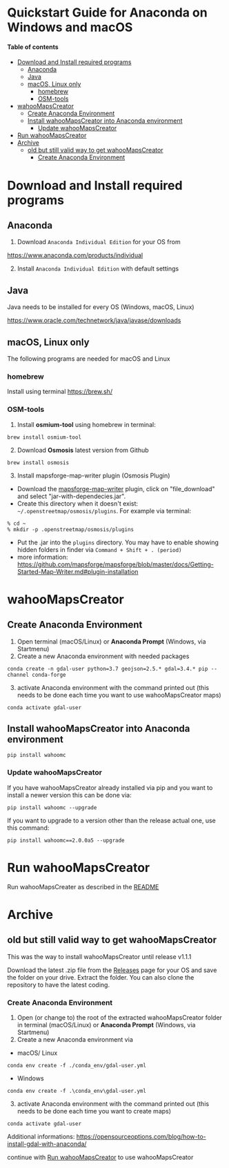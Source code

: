 # Quickstart Guide for Anaconda on Windows and macOS <!-- omit in toc -->

#### Table of contents <!-- omit in toc -->
- [Download and Install required programs](#download-and-install-required-programs)
  - [Anaconda](#anaconda)
  - [Java](#java)
  - [macOS, Linux only](#macos-linux-only)
    - [homebrew](#homebrew)
    - [OSM-tools](#osm-tools)
- [wahooMapsCreator](#wahoomapscreator)
  - [Create Anaconda Environment](#create-anaconda-environment)
  - [Install wahooMapsCreator into Anaconda environment](#install-wahoomapscreator-into-anaconda-environment)
    - [Update wahooMapsCreator](#update-wahoomapscreator)
- [Run wahooMapsCreator](#run-wahoomapscreator)
- [Archive](#archive)
  - [old but still valid way to get wahooMapsCreator](#old-but-still-valid-way-to-get-wahoomapscreator)
    - [Create Anaconda Environment](#create-anaconda-environment-1)

# Download and Install required programs

## Anaconda
1. Download `Anaconda Individual Edition` for your OS from

https://www.anaconda.com/products/individual


2. Install `Anaconda Individual Edition` with default settings

## Java
Java needs to be installed for every OS (Windows, macOS, Linux)

https://www.oracle.com/technetwork/java/javase/downloads

## macOS, Linux only
The following programs are needed for macOS and Linux

### homebrew
Install using terminal
https://brew.sh/

### OSM-tools
1. Install **osmium-tool** using homebrew in terminal:
```
brew install osmium-tool
```
2. Download **Osmosis** latest version from Github
```
brew install osmosis
```

3. Install mapsforge-map-writer plugin (Osmosis Plugin)
* Download the [mapsforge-map-writer](https://search.maven.org/search?q=a:mapsforge-map-writer) plugin, click on "file_download" and select "jar-with-dependecies.jar".
* Create this directory when it doesn't exist: `~/.openstreetmap/osmosis/plugins`. For example via terminal:
```
% cd ~
% mkdir -p .openstreetmap/osmosis/plugins
```
* Put the .jar into the `plugins` directory. You may have to enable showing hidden folders in finder via `Command + Shift + . (period)`
* more information: https://github.com/mapsforge/mapsforge/blob/master/docs/Getting-Started-Map-Writer.md#plugin-installation

# wahooMapsCreator
## Create Anaconda Environment
1. Open terminal (macOS/Linux) or **Anaconda Prompt** (Windows, via Startmenu)
2. Create a new Anaconda environment with needed packages
```
conda create -n gdal-user python=3.7 geojson=2.5.* gdal=3.4.* pip --channel conda-forge
```
3. activate Anaconda environment with the command printed out (this needs to be done each time you want to use wahooMapsCreator maps)
```
conda activate gdal-user
```

## Install wahooMapsCreator into Anaconda environment
```
pip install wahoomc
```

### Update wahooMapsCreator
If you have wahooMapsCreator already installed via pip and you want to install a newer version this can be done via:
```
pip install wahoomc --upgrade
```

If you want to upgrade to a version other than the release actual one, use this command:
```
pip install wahoomc==2.0.0a5 --upgrade 
```

# Run wahooMapsCreator
Run wahooMapsCreater as described in the [README](../README.md/#Run-wahooMapsCreator)


# Archive
## old but still valid way to get wahooMapsCreator
This was the way to install wahooMapsCreator until release v1.1.1

Download the latest .zip file from the [Releases](https://github.com/treee111/wahooMapsCreator/releases) page for your OS and save the folder on your drive. Extract the folder.
You can also clone the repository to have the latest coding.

### Create Anaconda Environment
1. Open (or change to) the root of the extracted wahooMapsCreator folder in terminal (macOS/Linux) or **Anaconda Prompt** (Windows, via Startmenu)
2. Create a new Anaconda environment via

  - macOS/ Linux
```
conda env create -f ./conda_env/gdal-user.yml
```
  - Windows
```
conda env create -f .\conda_env\gdal-user.yml 
```
3. activate Anaconda environment with the command printed out (this needs to be done each time you want to create maps)
```
conda activate gdal-user
```

Additional informations: https://opensourceoptions.com/blog/how-to-install-gdal-with-anaconda/

continue with [Run wahooMapsCreator](#run-wahoomapscreator) to use wahooMapsCreator
